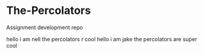 # The-Percolators
Assignment development repo

hello i am nell the percolators r cool
hello i am jake the percolators are super cool
